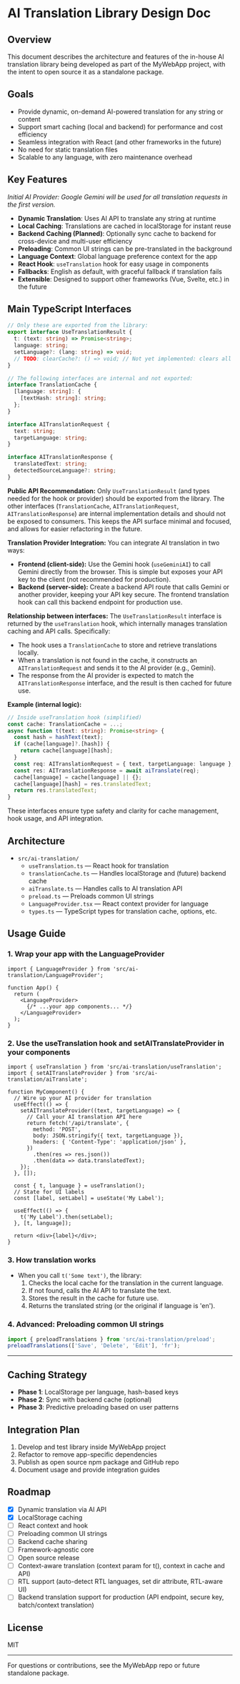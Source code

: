 # AI Translation Library Design Doc

## Overview
This document describes the architecture and features of the in-house AI translation library being developed as part of the MyWebApp project, with the intent to open source it as a standalone package.

## Goals
- Provide dynamic, on-demand AI-powered translation for any string or content
- Support smart caching (local and backend) for performance and cost efficiency
- Seamless integration with React (and other frameworks in the future)
- No need for static translation files
- Scalable to any language, with zero maintenance overhead

## Key Features
*Initial AI Provider: Google Gemini will be used for all translation requests in the first version.*
- **Dynamic Translation**: Uses AI API to translate any string at runtime
- **Local Caching**: Translations are cached in localStorage for instant reuse
- **Backend Caching (Planned)**: Optionally sync cache to backend for cross-device and multi-user efficiency
- **Preloading**: Common UI strings can be pre-translated in the background
- **Language Context**: Global language preference context for the app
- **React Hook**: `useTranslation` hook for easy usage in components
- **Fallbacks**: English as default, with graceful fallback if translation fails
- **Extensible**: Designed to support other frameworks (Vue, Svelte, etc.) in the future

## Main TypeScript Interfaces

```typescript
// Only these are exported from the library:
export interface UseTranslationResult {
  t: (text: string) => Promise<string>;
  language: string;
  setLanguage?: (lang: string) => void;
  // TODO: clearCache?: () => void; // Not yet implemented: clears all cached translations for the current language
}

// The following interfaces are internal and not exported:
interface TranslationCache {
  [language: string]: {
    [textHash: string]: string;
  };
}

interface AITranslationRequest {
  text: string;
  targetLanguage: string;
}

interface AITranslationResponse {
  translatedText: string;
  detectedSourceLanguage?: string;
}
```

**Public API Recommendation:**
Only `UseTranslationResult` (and types needed for the hook or provider) should be exported from the library. The other interfaces (`TranslationCache`, `AITranslationRequest`, `AITranslationResponse`) are internal implementation details and should not be exposed to consumers. This keeps the API surface minimal and focused, and allows for easier refactoring in the future.

**Translation Provider Integration:**
You can integrate AI translation in two ways:
- **Frontend (client-side):** Use the Gemini hook (`useGeminiAI`) to call Gemini directly from the browser. This is simple but exposes your API key to the client (not recommended for production).
- **Backend (server-side):** Create a backend API route that calls Gemini or another provider, keeping your API key secure. The frontend translation hook can call this backend endpoint for production use.

**Relationship between interfaces:**
The `UseTranslationResult` interface is returned by the `useTranslation` hook, which internally manages translation caching and API calls. Specifically:
- The hook uses a `TranslationCache` to store and retrieve translations locally.
- When a translation is not found in the cache, it constructs an `AITranslationRequest` and sends it to the AI provider (e.g., Gemini).
- The response from the AI provider is expected to match the `AITranslationResponse` interface, and the result is then cached for future use.

**Example (internal logic):**
```typescript
// Inside useTranslation hook (simplified)
const cache: TranslationCache = ...;
async function t(text: string): Promise<string> {
  const hash = hashText(text);
  if (cache[language]?.[hash]) {
    return cache[language][hash];
  }
  const req: AITranslationRequest = { text, targetLanguage: language };
  const res: AITranslationResponse = await aiTranslate(req);
  cache[language] = cache[language] || {};
  cache[language][hash] = res.translatedText;
  return res.translatedText;
}
```

These interfaces ensure type safety and clarity for cache management, hook usage, and API integration.

## Architecture
- `src/ai-translation/`
  - `useTranslation.ts` — React hook for translation
  - `translationCache.ts` — Handles localStorage and (future) backend cache
  - `aiTranslate.ts` — Handles calls to AI translation API
  - `preload.ts` — Preloads common UI strings
  - `LanguageProvider.tsx` — React context provider for language
  - `types.ts` — TypeScript types for translation cache, options, etc.

## Usage Guide

### 1. Wrap your app with the LanguageProvider
```tsx
import { LanguageProvider } from 'src/ai-translation/LanguageProvider';

function App() {
  return (
    <LanguageProvider>
      {/* ...your app components... */}
    </LanguageProvider>
  );
}
```

### 2. Use the useTranslation hook and setAITranslateProvider in your components

```tsx
import { useTranslation } from 'src/ai-translation/useTranslation';
import { setAITranslateProvider } from 'src/ai-translation/aiTranslate';

function MyComponent() {
  // Wire up your AI provider for translation
  useEffect(() => {
    setAITranslateProvider((text, targetLanguage) => {
      // Call your AI translation API here
      return fetch('/api/translate', {
        method: 'POST',
        body: JSON.stringify({ text, targetLanguage }),
        headers: { 'Content-Type': 'application/json' },
      })
        .then(res => res.json())
        .then(data => data.translatedText);
    });
  }, []);

  const { t, language } = useTranslation();
  // State for UI labels
  const [label, setLabel] = useState('My Label');

  useEffect(() => {
    t('My Label').then(setLabel);
  }, [t, language]);

  return <div>{label}</div>;
}
```

### 3. How translation works
- When you call `t('Some text')`, the library:
  1. Checks the local cache for the translation in the current language.
  2. If not found, calls the AI API to translate the text.
  3. Stores the result in the cache for future use.
  4. Returns the translated string (or the original if language is 'en').

### 4. Advanced: Preloading common UI strings
```typescript
import { preloadTranslations } from 'src/ai-translation/preload';
preloadTranslations(['Save', 'Delete', 'Edit'], 'fr');
```

---

## Caching Strategy
- **Phase 1**: LocalStorage per language, hash-based keys
- **Phase 2**: Sync with backend cache (optional)
- **Phase 3**: Predictive preloading based on user patterns

## Integration Plan
1. Develop and test library inside MyWebApp project
2. Refactor to remove app-specific dependencies
3. Publish as open source npm package and GitHub repo
4. Document usage and provide integration guides

## Roadmap
- [x] Dynamic translation via AI API
- [x] LocalStorage caching
- [ ] React context and hook
- [ ] Preloading common UI strings
- [ ] Backend cache sharing
- [ ] Framework-agnostic core
- [ ] Open source release
- [ ] Context-aware translation (context param for t(), context in cache and API)
- [ ] RTL support (auto-detect RTL languages, set dir attribute, RTL-aware UI)
- [ ] Backend translation support for production (API endpoint, secure key, batch/context translation)

## License
MIT 

---
For questions or contributions, see the MyWebApp repo or future standalone package.
